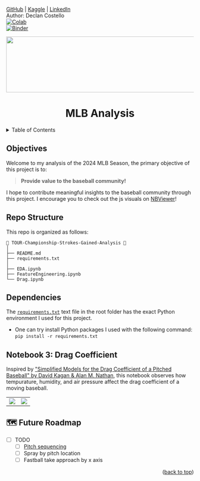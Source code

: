 <a name="readme-top"></a>
[GitHub](https://github.com/dec1costello) | [Kaggle](https://www.kaggle.com/dec1costello) | [LinkedIn](https://www.linkedin.com/in/declan-costello-7423aa137/)
<br />
Author: Declan Costello
<br />
[![Colab](https://colab.research.google.com/assets/colab-badge.svg)](https://colab.research.google.com/github/dec1costello/MLB)
<br />
[![Binder](https://mybinder.org/badge_logo.svg)](https://mybinder.org/v2/gh/dec1costello/MLB/HEAD)


<p align="center">
<img height="150" width="800" src="https://github.com/user-attachments/assets/21161460-244f-49cd-8c18-a1d7cc9fb5d3"/>  
</p>

<h1 align="center">MLB Analysis</h1>

<!-- TABLE OF CONTENTS -->
<details>
  <summary>Table of Contents</summary>
  <ol>
    <li><a href="#Objectives">Objectives</a></li>
    <li><a href="#Repo-Structure">Repo Structure</a></li>
       <li><a href="#Dependencies">Dependencies</a></li>
    <li><a href="#EDA">EDA</a></li>
    <li><a href="#Feature-Engineering">Feature Engineering</a></li>
    <li><a href="#Drag-Coefficient">Drag Coefficient</a></li>
      <li><a href="#Future-Roadmap">Future Roadmap</a></li>
  </ol>
</details>

## **Objectives**

Welcome to my analysis of the 2024 MLB Season, the primary objective of this project is to:
> **Provide value to the baseball community!**

I hope to contribute meaningful insights to the baseball community through this project. I encourage you to check out the js visuals on [NBViewer](https://nbviewer.org/github/dec1costello/MLB/tree/main/)!

## **Repo Structure**

This repo is organized as follows:

    📂 TOUR-Championship-Strokes-Gained-Analysis 📍
    │
    ├── README.md 
    ├── requirements.txt
    │
    ├── EDA.ipynb
    ├── FeatureEngineering.ipynb
    └── Drag.ipynb

## **Dependencies**

The [`requirements.txt`](https://github.com/dec1costello/MLB/blob/main/requirements.txt) text file in the root folder has the exact Python environment I used for this project.  
* One can try install Python packages I used with the following command:  
`pip install -r requirements.txt`




## **Notebook 3: Drag Coefficient**

Inspired by ["Simplified Models for the Drag Coefficient of a Pitched Baseball" by David Kagan & Alan M. Nathan](http://baseball.physics.illinois.edu/DragTPTMay2014.pdf), this notebook observes how tempurature, humidity, and air pressure affect the drag coefficient of a moving baseball.

<div align="center">

<table>
  <tbody>
    <tr>
      <td>
        <img src="https://github.com/user-attachments/assets/4c07d112-47c7-4fa5-9a1b-249b338a6c9c" />
      </td>
      <td>
        <img src="https://github.com/dec1costello/Baseball/assets/79241861/0ff2de04-7370-4b1e-bde4-a3c8549873b1" />
      </td>
    </tr>
  </tbody>
</table>

</div>


<!-- ROADMAP -->
## 🗺️ Future Roadmap

- [ ] TODO
    - [ ] [Pitch sequencing](https://mesa.readthedocs.io/latest/)
    - [ ] Spray by pitch location
    - [ ] Fastball take approach by x axis
     
<p align="right">(<a href="#readme-top">back to top</a>)</p>
